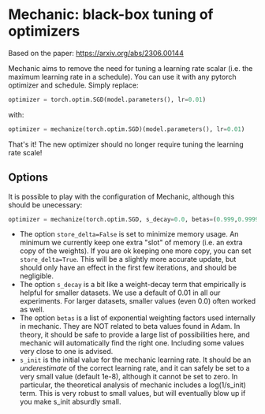 # Mechanic: black-box tuning of optimizers

Based on the paper: https://arxiv.org/abs/2306.00144

Mechanic aims to remove the need for tuning a learning rate scalar (i.e. the maximum learning rate in a schedule).
You can use it with any pytorch optimizer and schedule. Simply replace:
```python
optimizer = torch.optim.SGD(model.parameters(), lr=0.01)
```
with:
```python
optimizer = mechanize(torch.optim.SGD)(model.parameters(), lr=0.01)
```
That's it! The new optimizer should no longer require tuning the learning rate scale!

## Options
It is possible to play with the configuration of Mechanic, although this should be unecessary:
```python
optimizer = mechanize(torch.optim.SGD, s_decay=0.0, betas=(0.999,0.999999), store_delta=False)(model.parameters(), lr=0.01)
```
* The option `store_delta=False` is set to minimize memory usage. An minimum we currently keep one extra "slot" of memory (i.e. an extra copy of the weights). If you are ok keeping one more copy, you can set `store_delta=True`. This will be a slightly more accurate update, but should only have an effect in the first few iterations, and should be negligible.
* The option `s_decay` is a bit like a weight-decay term that empirically is helpful for smaller datasets. We use a default of 0.01 in all our experiments. For larger datasets, smaller values (even 0.0) often worked as well.
* The option `betas` is a list of exponential weighting factors used internally in mechanic. They are NOT related to beta values found in Adam. In theory, it should be safe to provide a large list of possibilities here, and mechanic will automatically find the right one. Including some values very close to one is advised.
* `s_init` is the initial value for the mechanic learning rate. It should be an *underestimate* of the correct learning rate, and it can safely be set to a very small value (default 1e-8), although it cannot be set to zero. In particular, the  theoretical analysis of mechanic includes a log(1/s_init) term. This is very robust to small values, but will eventually blow up if you make s_init absurdly small.

